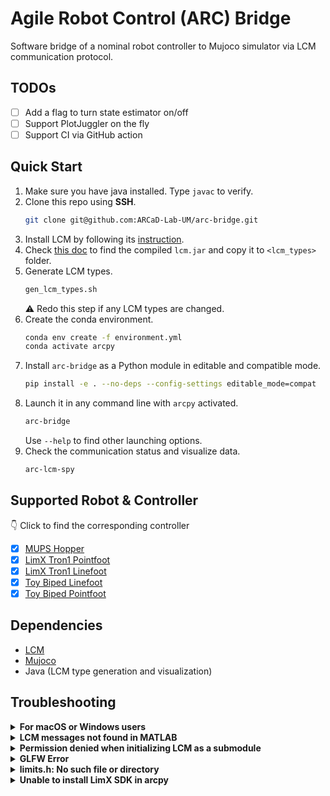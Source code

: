 # Agile Robot Control (ARC) Bridge
Software bridge of a nominal robot controller to Mujoco simulator via LCM communication protocol.

## TODOs
- [ ] Add a flag to turn state estimator on/off
- [ ] Support PlotJuggler on the fly
- [ ] Support CI via GitHub action

## Quick Start
1. Make sure you have java installed. Type `javac` to verify.
2. Clone this repo using **SSH**.
    ```sh
    git clone git@github.com:ARCaD-Lab-UM/arc-bridge.git
    ```
3. Install LCM by following its [instruction](https://lcm-proj.github.io/lcm/content/install-instructions.html).
4. Check [this doc](https://lcm-proj.github.io/lcm/content/java-notes.ml#finding-lcm-jar) to find the compiled `lcm.jar` and copy it to `<lcm_types>` folder.
5. Generate LCM types.
    ```sh
    gen_lcm_types.sh
    ```
    :warning: Redo this step if any LCM types are changed.
6. Create the conda environment.
    ```sh
    conda env create -f environment.yml
    conda activate arcpy
    ```
6. Install `arc-bridge` as a Python module in editable and compatible mode.
    ```sh
    pip install -e . --no-deps --config-settings editable_mode=compat
    ```
7. Launch it in any command line with `arcpy` activated.
    ```sh
    arc-bridge
    ```
    Use `--help` to find other launching options.
8. Check the communication status and visualize data.
    ```sh
    arc-lcm-spy
    ```

## Supported Robot & Controller
:point_down: Click to find the corresponding controller
- [x] [MUPS Hopper](https://github.com/ARCaD-Lab-UM/mups-controller)
- [x] [LimX Tron1 Pointfoot](https://github.com/ARCaD-Lab-UM/tron1-model-based-controller/blob/main/point_foot/MAIN_PF_LCM.m)
- [x] [LimX Tron1 Linefoot](https://github.com/ARCaD-Lab-UM/tron1-model-based-controller/blob/main/line_foot/MAIN_LF_LCM.m)
- [x] [Toy Biped Linefoot](https://github.com/ARCaD-Lab-UM/TrainingWheel/blob/main/control_Cassie/MAIN_cassie_LCM.m)
- [x] [Toy Biped Pointfoot](https://github.com/ARCaD-Lab-UM/TrainingWheel/blob/main/control_tron1/MAIN_tron1_LCM.m)

## Dependencies
- [LCM](https://github.com/lcm-proj/lcm)
- [Mujoco](https://github.com/google-deepmind/mujoco)
- Java (LCM type generation and visualization)

## Troubleshooting

<details>
    <summary>  
        <b> For macOS or Windows users </b>
    </summary>

macOS: Use `mjpython` instead of `python` to launch the bridge.
<br>
Windows: 
1. Change the `__init__.py` of installed LCM package in `site-packages` based on this [PR](https://github.com/lcm-proj/lcm/pull/581).
2. Install `glib` in conda.
3. Run `gen_lcm_types_win.cmd` to generate LCM types.
4. Install `arc-bridge` as in step 6.
</details>

<details>
    <summary>  
        <b> LCM messages not found in MATLAB </b>
    </summary>

Restart MATLAB once after generating LCM types.
</details>


<details>
    <summary>  
        <b> Permission denied when initializing LCM as a submodule </b>
    </summary>

Use **SSH** option to clone this repo.
```sh
git clone --recursive git@github.com:ARCaD-Lab-UM/agile-robot-control-bridge.git
```
</details>

<details>
    <summary>  
        <b> GLFW Error </b>
    </summary>

```sh
GLFWError: (65542) b'GLX: No GLXFBConfigs returned'
GLFWError: (65545) b'GLX: Failed to find a suitable GLXFBConfig'
ERROR: could not create window
```
Set NVIDIA GPU as primary renderer (for systems with NVIDIA GPUs)
```
export __NV_PRIME_RENDER_OFFLOAD=1
export __GLX_VENDOR_LIBRARY_NAME=nvidia
```
</details>

<details>
    <summary>  
        <b> limits.h: No such file or directory </b>
    </summary>

When compiling LCM, disable unit tests.
```sh
cmake .. -DLCM_ENABLE_EXAMPLES=OFF -DLCM_ENABLE_TESTS=OFF
```
</details>

<details>
    <summary>
        <b> Unable to install LimX SDK in arcpy </b>
    </summary>

Downgrade `mujoco` to 3.2.2 and `numpy` to 1.21.6 manually.
</details>
